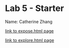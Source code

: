 # Lab 5 - Starter
Name: Catherine Zhang

[link to expose.html page](https://caz002.github.io/Lab5_Starter/expose.html)

[link to explore.html page](https://caz002.github.io/Lab5_Starter/explore.html)
